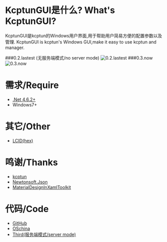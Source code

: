 # KcptunGUI是什么? What's KcptunGUI?
KcptunGUI是kcptun的Windows用户界面,用于帮助用户简易方便的配置参数以及管理.
KcptunGUI is kcptun's Windows GUI,make it easy to use kcptun and manager.

###0.2.lastest (无服务端模式/no server mode)
![0.2.lastest](http://i1.buimg.com/1949/c569f5074eca2af4.png)
###0.3.now
![0.3.now](https://ww4.sinaimg.cn/large/a15b4afegw1fbai3rq0aoj20di08eq2y)

# 需求/Require
- [.Net 4.6.2+](http://go.microsoft.com/fwlink/?LinkId=780601)
- Windows7+

# 其它/Other
- [LCID(hex)](https://msdn.microsoft.com/en-us/library/cc233982.aspx)

# 鸣谢/Thanks
- [kcptun](https://github.com/xtaci/kcptun/)
- [Newtonsoft.Json](https://github.com/JamesNK/Newtonsoft.Json/)
- [MaterialDesignInXamlToolkit](https://github.com/ButchersBoy/MaterialDesignInXamlToolkit/)

# 代码/Code
- [GitHub](https://github.com/ragnaroks/kcptungui/)
- [OSchina](http://git.oschina.net/ragnaroks/KcptunGUI/)
- [Third(服务端模式/server mode)](https://github.com/menghang/KcptunGUI/)
